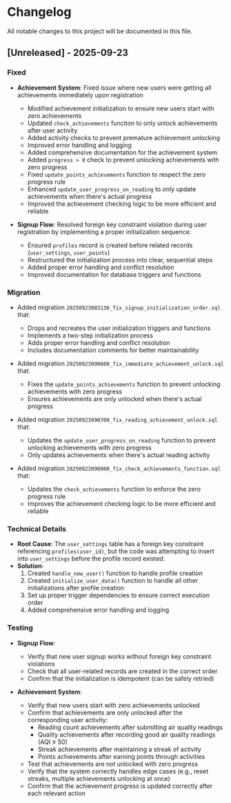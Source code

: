 # Changelog

All notable changes to this project will be documented in this file.

## [Unreleased] - 2025-09-23

### Fixed
- **Achievement System**: Fixed issue where new users were getting all achievements immediately upon registration
  - Modified achievement initialization to ensure new users start with zero achievements
  - Updated `check_achievements` function to only unlock achievements after user activity
  - Added activity checks to prevent premature achievement unlocking
  - Improved error handling and logging
  - Added comprehensive documentation for the achievement system
  - Added `progress > 0` check to prevent unlocking achievements with zero progress
  - Fixed `update_points_achievements` function to respect the zero progress rule
  - Enhanced `update_user_progress_on_reading` to only update achievements when there's actual progress
  - Improved the achievement checking logic to be more efficient and reliable

- **Signup Flow**: Resolved foreign key constraint violation during user registration by implementing a proper initialization sequence:
  - Ensured `profiles` record is created before related records (`user_settings`, `user_points`)
  - Restructured the initialization process into clear, sequential steps
  - Added proper error handling and conflict resolution
  - Improved documentation for database triggers and functions

### Migration
- Added migration `20250923083136_fix_signup_initialization_order.sql` that:
  - Drops and recreates the user initialization triggers and functions
  - Implements a two-step initialization process
  - Adds proper error handling and conflict resolution
  - Includes documentation comments for better maintainability

- Added migration `20250923090600_fix_immediate_achievement_unlock.sql` that:
  - Fixes the `update_points_achievements` function to prevent unlocking achievements with zero progress
  - Ensures achievements are only unlocked when there's actual progress

- Added migration `20250923090700_fix_reading_achievement_unlock.sql` that:
  - Updates the `update_user_progress_on_reading` function to prevent unlocking achievements with zero progress
  - Only updates achievements when there's actual reading activity

- Added migration `20250923090800_fix_check_achievements_function.sql` that:
  - Updates the `check_achievements` function to enforce the zero progress rule
  - Improves the achievement checking logic to be more efficient and reliable

### Technical Details
- **Root Cause**: The `user_settings` table has a foreign key constraint referencing `profiles(user_id)`, but the code was attempting to insert into `user_settings` before the profile record existed.
- **Solution**: 
  1. Created `handle_new_user()` function to handle profile creation
  2. Created `initialize_user_data()` function to handle all other initializations after profile creation
  3. Set up proper trigger dependencies to ensure correct execution order
  4. Added comprehensive error handling and logging

### Testing
- **Signup Flow**:
  - Verify that new user signup works without foreign key constraint violations
  - Check that all user-related records are created in the correct order
  - Confirm that the initialization is idempotent (can be safely retried)

- **Achievement System**:
  - Verify that new users start with zero achievements unlocked
  - Confirm that achievements are only unlocked after the corresponding user activity:
    - Reading count achievements after submitting air quality readings
    - Quality achievements after recording good air quality readings (AQI ≤ 50)
    - Streak achievements after maintaining a streak of activity
    - Points achievements after earning points through activities
  - Test that achievements are not unlocked with zero progress
  - Verify that the system correctly handles edge cases (e.g., reset streaks, multiple achievements unlocking at once)
  - Confirm that the achievement progress is updated correctly after each relevant action
